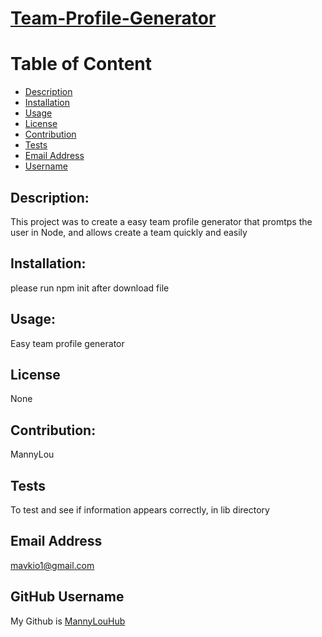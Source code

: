 
# [Team-Profile-Generator](https://github.com/MannyLouHub/Team-Profile-Generator)



# Table of Content
- [Description](#description)
- [Installation](#installation)
- [Usage](#usage)
- [License](#license)
- [Contribution](#contribution)
- [Tests](#tests)
- [Email Address](#email)
- [Username](#username)



## Description:
This project was to create a easy team profile generator that promtps the user in Node, and allows create a team quickly and easily

## Installation:
please run npm init after download file

## Usage:
Easy team profile generator
    
## License
None
    
## Contribution:
MannyLou

## Tests
To test and see if information appears correctly, in lib directory

## Email Address
mavkio1@gmail.com

## GitHub Username
My Github is [MannyLouHub](https://github.com/MannyLouHub)
